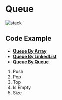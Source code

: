 # **Queue**

<img src="https://encrypted-tbn0.gstatic.com/images?q=tbn:ANd9GcQJtj9Atzf9wurq62j1pa5w_J6df2tsEPba0A&usqp=CAU" alt="stack" sizes="500">

## Code Example


- **[Queue By Array](1_Queue_by_Array.cpp)**
- **[Queue By LinkedList](2_Queue_by_LinkedList.cpp)**
- **[Queue By Queue](3_Queue_by_Stack.cpp)**
1. Push
2. Pop
3. Top
4. Is Empty
5. Size
